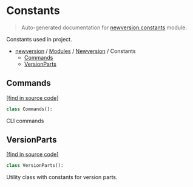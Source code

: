 # Constants

> Auto-generated documentation for [newversion.constants](https://github.com/vemel/newversion/blob/main/newversion/constants.py) module.

Constants used in project.

- [newversion](../README.md#newversion---your-version-manager) / [Modules](../MODULES.md#newversion-modules) / [Newversion](index.md#newversion) / Constants
    - [Commands](#commands)
    - [VersionParts](#versionparts)

## Commands

[[find in source code]](https://github.com/vemel/newversion/blob/main/newversion/constants.py#L26)

```python
class Commands():
```

CLI commands

## VersionParts

[[find in source code]](https://github.com/vemel/newversion/blob/main/newversion/constants.py#L8)

```python
class VersionParts():
```

Utility class with constants for version parts.
